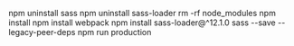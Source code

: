 npm uninstall sass
npm uninstall sass-loader
rm -rf node_modules
npm install
npm install webpack
npm install sass-loader@^12.1.0 sass --save --legacy-peer-deps
npm run production
